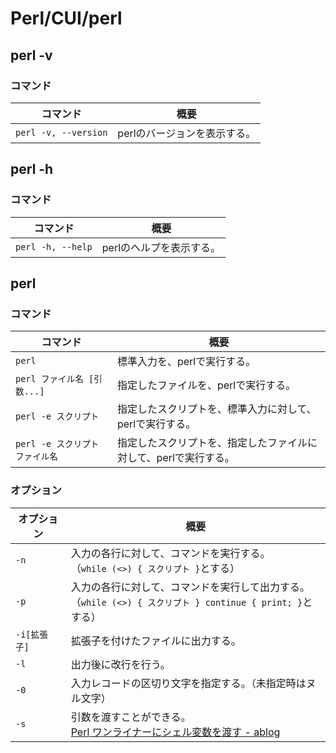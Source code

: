# Perl/CUI/perl

## perl -v

### コマンド

| コマンド             | 概要                         |
| -------------------- | ---------------------------- |
| `perl -v, --version` | perlのバージョンを表示する。 |

## perl -h

### コマンド

| コマンド          | 概要                     |
| ----------------- | ------------------------ |
| `perl -h, --help` | perlのヘルプを表示する。 |

## perl

### コマンド

| コマンド                  | 概要                                 |
|-----------------------|------------------------------------|
| `perl`                | 標準入力を、perlで実行する。                   |
| `perl ファイル名 [引数...]`  | 指定したファイルを、perlで実行する。               |
| `perl -e スクリプト`       | 指定したスクリプトを、標準入力に対して、perlで実行する。     |
| `perl -e スクリプト ファイル名` | 指定したスクリプトを、指定したファイルに対して、perlで実行する。 |

### オプション

| オプション   | 概要                                                         |
| ------------ | ------------------------------------------------------------ |
| `-n`         | 入力の各行に対して、コマンドを実行する。<br />（`while (<>) { スクリプト }`とする） |
| `-p`         | 入力の各行に対して、コマンドを実行して出力する。<br/>（`while (<>) { スクリプト } continue { print; }`とする） |
| `-i[拡張子]` | 拡張子を付けたファイルに出力する。                           |
| `-l`         | 出力後に改行を行う。                                         |
| `-0`         | 入力レコードの区切り文字を指定する。（未指定時はヌル文字）   |
| `-s`         | 引数を渡すことができる。<br />[Perl ワンライナーにシェル変数を渡す - ablog](https://yohei-a.hatenablog.jp/entry/20161025/1477364246) |
